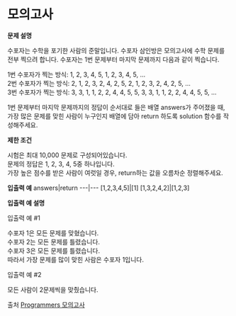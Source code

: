 # 모의고사 

**문제 설명**

수포자는 수학을 포기한 사람의 준말입니다. 수포자 삼인방은 모의고사에 수학 문제를 전부 찍으려 합니다. 수포자는 1번 문제부터 마지막 문제까지 다음과 같이 찍습니다.

1번 수포자가 찍는 방식: 1, 2, 3, 4, 5, 1, 2, 3, 4, 5, ...<br>
2번 수포자가 찍는 방식: 2, 1, 2, 3, 2, 4, 2, 5, 2, 1, 2, 3, 2, 4, 2, 5, ...<br>
3번 수포자가 찍는 방식: 3, 3, 1, 1, 2, 2, 4, 4, 5, 5, 3, 3, 1, 1, 2, 2, 4, 4, 5, 5, ...

1번 문제부터 마지막 문제까지의 정답이 순서대로 들은 배열 answers가 주어졌을 때, 가장 많은 문제를 맞힌 사람이 누구인지 배열에 담아 return 하도록 solution 함수를 작성해주세요.

**제한 조건**

시험은 최대 10,000 문제로 구성되어있습니다.<br>
문제의 정답은 1, 2, 3, 4, 5중 하나입니다.<br>
가장 높은 점수를 받은 사람이 여럿일 경우, return하는 값을 오름차순 정렬해주세요.

**입출력 예**
answers|return
---|---
[1,2,3,4,5]|[1]
[1,3,2,4,2]|[1,2,3]

**입출력 예 설명**

입출력 예 #1

수포자 1은 모든 문제를 맞혔습니다.<br>
수포자 2는 모든 문제를 틀렸습니다.<br>
수포자 3은 모든 문제를 틀렸습니다.<br>
따라서 가장 문제를 많이 맞힌 사람은 수포자 1입니다.

입출력 예 #2

모든 사람이 2문제씩을 맞췄습니다.

출처 [Programmers 모의고사](https://programmers.co.kr/learn/courses/30/lessons/42840)